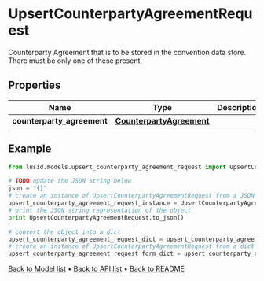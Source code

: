 # UpsertCounterpartyAgreementRequest

Counterparty Agreement that is to be stored in the convention data store.  There must be only one of these present.

## Properties
Name | Type | Description | Notes
------------ | ------------- | ------------- | -------------
**counterparty_agreement** | [**CounterpartyAgreement**](CounterpartyAgreement.md) |  | 

## Example

```python
from lusid.models.upsert_counterparty_agreement_request import UpsertCounterpartyAgreementRequest

# TODO update the JSON string below
json = "{}"
# create an instance of UpsertCounterpartyAgreementRequest from a JSON string
upsert_counterparty_agreement_request_instance = UpsertCounterpartyAgreementRequest.from_json(json)
# print the JSON string representation of the object
print UpsertCounterpartyAgreementRequest.to_json()

# convert the object into a dict
upsert_counterparty_agreement_request_dict = upsert_counterparty_agreement_request_instance.to_dict()
# create an instance of UpsertCounterpartyAgreementRequest from a dict
upsert_counterparty_agreement_request_form_dict = upsert_counterparty_agreement_request.from_dict(upsert_counterparty_agreement_request_dict)
```
[Back to Model list](../README.md#documentation-for-models) &#8226; [Back to API list](../README.md#documentation-for-api-endpoints) &#8226; [Back to README](../README.md)


